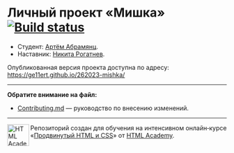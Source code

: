 # Личный проект «Мишка» [![Build status][travis-image]][travis-url]

* Студент: [Артём Абрамянц](https://up.htmlacademy.ru/adaptive/12/user/262023).
* Наставник: [Никита Рогатнев](https://htmlacademy.ru/profile/nikita_rogatnev).

Опубликованная версия проекта доступна по адресу: https://ge11ert.github.io/262023-mishka/

---

**Обратите внимание на файл:**

- [Contributing.md](Contributing.md) — руководство по внесению изменений.


---

<a href="https://htmlacademy.ru/intensive/adaptive"><img align="left" width="50" height="50" alt="HTML Academy" src="https://up.htmlacademy.ru/static/img/intensive/adaptive/logo-for-github.svg"></a>

Репозиторий создан для обучения на интенсивном онлайн‑курсе «[Продвинутый HTML и CSS](https://htmlacademy.ru/intensive/adaptive)» от [HTML Academy](https://htmlacademy.ru).

[travis-image]: https://travis-ci.org/htmlacademy-adaptive/262023-mishka.svg?branch=master
[travis-url]: https://travis-ci.org/htmlacademy-adaptive/262023-mishka
